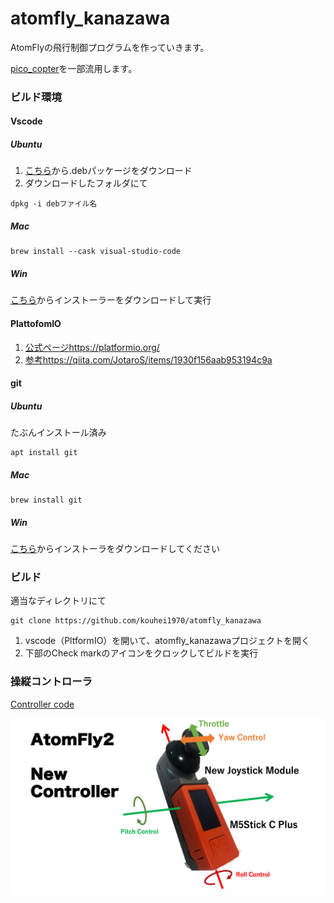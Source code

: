 # atomfly_kanazawa

AtomFlyの飛行制御プログラムを作っていきます。

[pico_copter](https://github.com/kouhei1970/pico_copter)を一部流用します。

### ビルド環境

#### Vscode

##### Ubuntu

1. [こちら](https://code.visualstudio.com/Download)から.debパッケージをダウンロード
2. ダウンロードしたフォルダにて
```
dpkg -i debファイル名
```

##### Mac
```
brew install --cask visual-studio-code
```

##### Win
[こちら](https://code.visualstudio.com/Download)からインストーラーをダウンロードして実行


#### PlattofomIO
1. [公式ページ](https://platformio.org/)https://platformio.org/
2. [参考](https://qiita.com/JotaroS/items/1930f156aab953194c9a)https://qiita.com/JotaroS/items/1930f156aab953194c9a

#### git
##### Ubuntu
たぶんインストール済み
```
apt install git
```

##### Mac
```
brew install git
```

##### Win

[こちら](https://gitforwindows.org/)からインストーラをダウンロードしてください

### ビルド
適当なディレクトリにて
```
git clone https://github.com/kouhei1970/atomfly_kanazawa
```

1. vscode（PltformIO）を開いて、atomfly_kanazawaプロジェクトを開く
2. 下部のCheck markのアイコンをクロックしてビルドを実行

### 操縦コントローラ

[Controller code](https://github.com/kouhei1970/m5stick_joystick)

![Stick map](https://github.com/kouhei1970/atomfly_kanazawa/blob/cplus_controller/new_controller.png)
